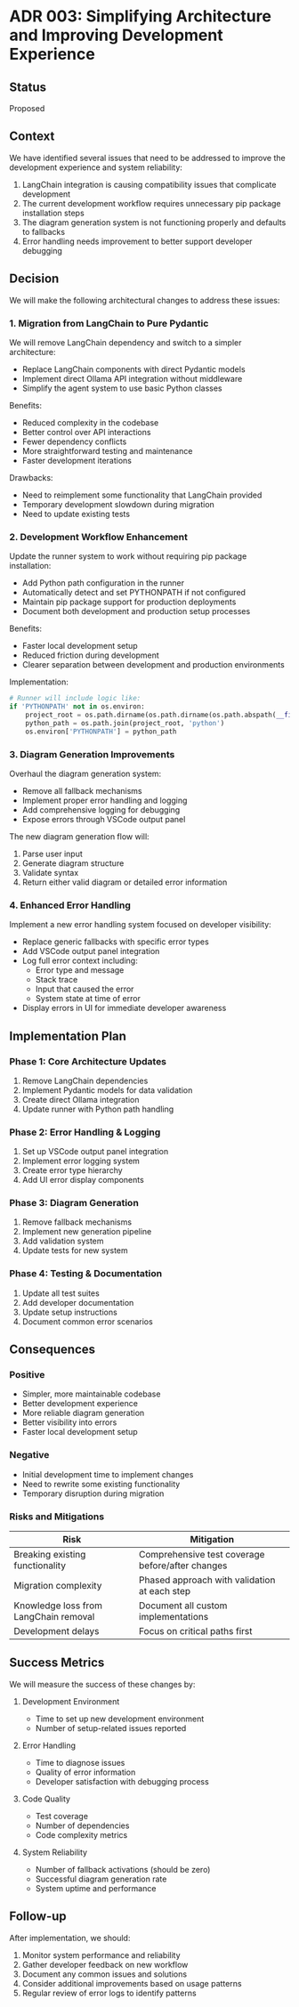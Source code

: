 # ADR 003: Simplifying Architecture and Improving Development Experience

## Status
Proposed

## Context
We have identified several issues that need to be addressed to improve the development experience and system reliability:

1. LangChain integration is causing compatibility issues that complicate development
2. The current development workflow requires unnecessary pip package installation steps
3. The diagram generation system is not functioning properly and defaults to fallbacks
4. Error handling needs improvement to better support developer debugging

## Decision

We will make the following architectural changes to address these issues:

### 1. Migration from LangChain to Pure Pydantic

We will remove LangChain dependency and switch to a simpler architecture:

- Replace LangChain components with direct Pydantic models
- Implement direct Ollama API integration without middleware
- Simplify the agent system to use basic Python classes

Benefits:
- Reduced complexity in the codebase
- Better control over API interactions
- Fewer dependency conflicts
- More straightforward testing and maintenance
- Faster development iterations

Drawbacks:
- Need to reimplement some functionality that LangChain provided
- Temporary development slowdown during migration
- Need to update existing tests

### 2. Development Workflow Enhancement

Update the runner system to work without requiring pip package installation:

- Add Python path configuration in the runner
- Automatically detect and set PYTHONPATH if not configured
- Maintain pip package support for production deployments
- Document both development and production setup processes

Benefits:
- Faster local development setup
- Reduced friction during development
- Clearer separation between development and production environments

Implementation:
```python
# Runner will include logic like:
if 'PYTHONPATH' not in os.environ:
    project_root = os.path.dirname(os.path.dirname(os.path.abspath(__file__)))
    python_path = os.path.join(project_root, 'python')
    os.environ['PYTHONPATH'] = python_path
```

### 3. Diagram Generation Improvements

Overhaul the diagram generation system:

- Remove all fallback mechanisms
- Implement proper error handling and logging
- Add comprehensive logging for debugging
- Expose errors through VSCode output panel

The new diagram generation flow will:
1. Parse user input
2. Generate diagram structure
3. Validate syntax
4. Return either valid diagram or detailed error information

### 4. Enhanced Error Handling

Implement a new error handling system focused on developer visibility:

- Replace generic fallbacks with specific error types
- Add VSCode output panel integration
- Log full error context including:
  - Error type and message
  - Stack trace
  - Input that caused the error
  - System state at time of error
- Display errors in UI for immediate developer awareness

## Implementation Plan

### Phase 1: Core Architecture Updates
1. Remove LangChain dependencies
2. Implement Pydantic models for data validation
3. Create direct Ollama integration
4. Update runner with Python path handling

### Phase 2: Error Handling & Logging
1. Set up VSCode output panel integration
2. Implement error logging system
3. Create error type hierarchy
4. Add UI error display components

### Phase 3: Diagram Generation
1. Remove fallback mechanisms
2. Implement new generation pipeline
3. Add validation system
4. Update tests for new system

### Phase 4: Testing & Documentation
1. Update all test suites
2. Add developer documentation
3. Update setup instructions
4. Document common error scenarios

## Consequences

### Positive
- Simpler, more maintainable codebase
- Better development experience
- More reliable diagram generation
- Better visibility into errors
- Faster local development setup

### Negative
- Initial development time to implement changes
- Need to rewrite some existing functionality
- Temporary disruption during migration

### Risks and Mitigations

| Risk | Mitigation |
|------|------------|
| Breaking existing functionality | Comprehensive test coverage before/after changes |
| Migration complexity | Phased approach with validation at each step |
| Knowledge loss from LangChain removal | Document all custom implementations |
| Development delays | Focus on critical paths first |

## Success Metrics

We will measure the success of these changes by:

1. Development Environment
   - Time to set up new development environment
   - Number of setup-related issues reported

2. Error Handling
   - Time to diagnose issues
   - Quality of error information
   - Developer satisfaction with debugging process

3. Code Quality
   - Test coverage
   - Number of dependencies
   - Code complexity metrics

4. System Reliability
   - Number of fallback activations (should be zero)
   - Successful diagram generation rate
   - System uptime and performance

## Follow-up

After implementation, we should:

1. Monitor system performance and reliability
2. Gather developer feedback on new workflow
3. Document any common issues and solutions
4. Consider additional improvements based on usage patterns
5. Regular review of error logs to identify patterns
